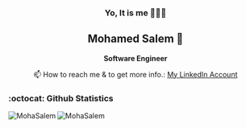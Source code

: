 <div align="center">
  
  ### Yo, It is me 👨🏽‍💻
 ## Mohamed Salem 🤝
 
 </div>

<div align="center"> 
  
  **Software Engineer**
  
</div>

<div align="center"> 

 📫 How to reach me & to get more info.:
[My LinkedIn Account](https://www.linkedin.com/in/moha-salem/)

</div> 


### :octocat: Github Statistics

<p align="left">
<img align="center" src="https://github-readme-stats.vercel.app/api?username=MohaSalem&show_icons=true&locale=en&theme=radical" alt="MohaSalem" />
<img align="left" src="https://github-readme-stats.vercel.app/api/top-langs?username=MohaSalem&show_icons=true&locale=en&layout=compact&theme=radical" alt="MohaSalem" />
<!--img align="center" src="https://github-readme-streak-stats.herokuapp.com/?user=MohaSalem&theme=radical" alt="MohaSalem" /-->
</p>
